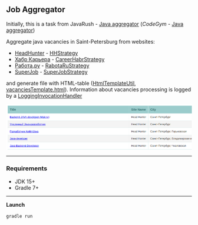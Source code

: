 Job Aggregator
--------------

Initially, this is a task from JavaRush - [Java aggregator](https://javarush.ru/quests/lectures/questcollections.level08.lecture15)
(_CodeGym_ - [Java aggregator](https://codegym.cc/quests/lectures/questcollections.level08.lecture15))

Aggregate java vacancies in Saint-Petersburg from websites:
   - [HeadHunter](https://hh.ru/search/vacancy) - [HHStrategy](src/main/java/org/aggregator/job/model/strategy/HHStrategy.java)
   - [Хабр Карьера](https://career.habr.com/vacancies) - [CareerHabrStrategy](src/main/java/org/aggregator/job/model/strategy/CareerHabrStrategy.java)
   - [Работа.ру](https://www.rabota.ru/vacancy) - [RabotaRuStrategy](src/main/java/org/aggregator/job/model/strategy/RabotaRuStrategy.java)
   - [SuperJob](https://www.superjob.ru/vacancy) - [SuperJobStrategy](src/main/java/org/aggregator/job/model/strategy/SuperJobStrategy.java)

and generate file with HTML-table ([HtmlTemplateUtil](src/main/java/org/aggregator/job/util/HtmlTemplateUtil.java), [vacanciesTemplate.html](src/main/resources/templates/vacanciesTemplate.html)).
Information about vacancies processing is logged by a [LoggingInvocationHandler](src/main/java/org/aggregator/job/util/LoggingInvocationHandler.java)

![table](table.png)

---

### Requirements

- JDK 15+
- Gradle 7+

---

**Launch**
```
gradle run
```
